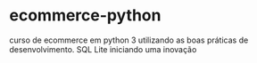 # ecommerce-python

curso de ecommerce em python 3 utilizando as boas práticas de desenvolvimento. SQL Lite
iniciando uma inovação
